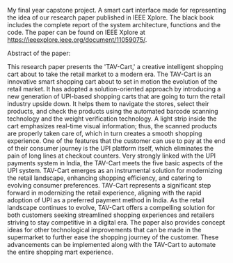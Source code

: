 My final year capstone project. A smart cart interface made for representing the idea of our research paper published in IEEE Xplore. The black book includes the complete report of the system architecture, functions and the code. The paper can be found on IEEE Xplore at https://ieeexplore.ieee.org/document/11059075/. 

Abstract of the paper:

This research paper presents the 'TAV-Cart,' a creative intelligent shopping cart about to take the retail market to a modern era. The TAV-Cart is an innovative smart shopping cart about to set in motion the evolution of the retail market. It has adopted a solution-oriented approach by introducing a new generation of UPI-based shopping carts that are going to turn the retail industry upside down. It helps them to navigate the stores, select their products, and check the products using the automated barcode scanning technology and the weight verification technology. A light strip inside the cart emphasizes real-time visual information; thus, the scanned products are properly taken care of, which in turn creates a smooth shopping experience. One of the features that the customer can use to pay at the end of their consumer journey is the UPI platform itself, which eliminates the pain of long lines at checkout counters. Very strongly linked with the UPI payments system in India, the TAV-Cart meets the five basic aspects of the UPI system. TAV-Cart emerges as an instrumental solution for modernizing the retail landscape, enhancing shopping efficiency, and catering to evolving consumer preferences. TAV-Cart represents a significant step forward in modernizing the retail experience, aligning with the rapid adoption of UPI as a preferred payment method in India. As the retail landscape continues to evolve, TAV-Cart offers a compelling solution for both customers seeking streamlined shopping experiences and retailers striving to stay competitive in a digital era. The paper also provides concept ideas for other technological improvements that can be made in the supermarket to further ease the shopping journey of the customer. These advancements can be implemented along with the TAV-Cart to automate the entire shopping mart experience.
